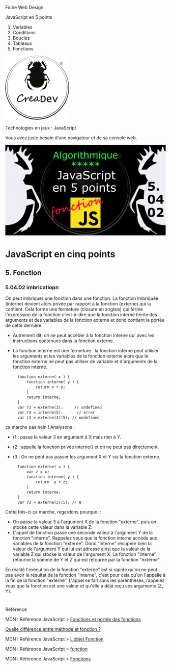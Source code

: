 Fiche Web Design

JavaScript en 5 points
1.  Variables
2.  Conditions
3.  Boucles
4.  Tableaux
5.  Fonctions

[![CreaDev](../images/logo-creadev-210207-R-200.png)](http://www.creadev.ninja/)

Technologies en jeux : JavaScript

Vous avez juste besoin d’une navigateur et de sa console web.

[![Le modulo en JavaScript](../images/JS-en-5-pts-05-04-02-imbrication-closure.png)](https://www.youtube.com/watch?v=7rsVX8MDzXg)

# JavaScript en cinq points

## 5. Fonction

### 5.04.02 imbricatiopn

On peut imbriquer une fonction dans une fonction. La fonction imbriquée (interne) devient alors privée par rapport à la fonction (externe) qui la contient. Cela forme une fermeture (closure en anglais) qui ferme l'expression de la fonction c'est-à-dire que la fonction interne hérite des arguments et des variables de la fonction externe et donc contient la portée de cette dernière.

- Autrement dit, on ne peut accéder à la fonction interne qu' avec les instructions contenues dans la fonction externe.
- La fonction interne est une fermeture : la fonction interne peut utiliser les arguments et les variables de la fonction externe alors que le fonction externe ne peut pas utiliser de variable et d'arguments de la fonction interne.


        function externe( x ) {
            function interne( y ) {
                return x + y;
            }
            return interne;
        }
        var r1 = externe(3);     // undefined
        var r2 = interne(5);      // error
        var r3 = externe(3)(5); // undefined

ça marche pas hein ! Analysons :

- r1 : passe la valeur 3 en argument à X mais rien à Y.
- r2 : appelle la fonction privée interne() et on ne peut pas directement.
- r3 : On ne peut pas passer les argument X et Y via la fonction externe.


        function externe( x ) {
            var z = x;
            function interne( y ) {
                return  y + z;
            }
            return interne;
        }
        var r3 = externe(3)(5); // 8

Cette fois-ci ça marche, regardons pourquoi :

- On passe la valeur 3 à l'argument X de la fonction "externe", puis on stocke cette valeur dans la variable Z.
- L'appel de fonction passe une seconde valeur à l'argument Y de la fonction "interne". Rappelez vous que la fonction interne accède aux variables de la fonction "externe". Donc "interne" récupère bien la valeur de l'argument Y qui lui est adressé ainsi que la valeur de la variable Z qui stocke la valeur de l'argument X. La fonction "interne" retourne la somme de Y et Z qui est retourné par la fonction "externe".

En réalité l'exécution de la fonction "externe" est si rapide qu'on ne peut pas avoir le résultat de la fonction "interne", c'est pour cela qu'on l'appelle à la fin de la fonction "externe". L'appel se fait sans les parenthèses, rappelez vous que la fonction est une valeur et qu'elle a déjà reçu ses arguments (Z, Y).




#
Référence

MDN : Référence JavaScript > [Fonctions et portée des fonctions](https://developer.mozilla.org/fr/docs/Web/JavaScript/Reference/Functions)

[Quelle différence entre méthode et fonction ?](https://jacques-guizol.developpez.com/javascript/?page=page_5#LV-C)

MDN : Référence JavaScript > [L'objet Function](https://developer.mozilla.org/fr/docs/conflicting/Web/JavaScript/Guide#Lobjet_Function)

MDN : Référence JavaScript > [function](https://developer.mozilla.org/fr/docs/Web/JavaScript/Reference/Statements/function)

MDN : Référence JavaScript > [Fonctions](https://developer.mozilla.org/fr/docs/Web/JavaScript/Guide/Functions)